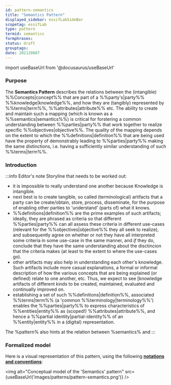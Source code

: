 ```yaml
---
id: pattern-semantics
title: "Semantics Pattern"
displayed_sidebar: essifLabSideBar
scopetag: essifLab
type: pattern
termid: semantics
formphrases:
status: draft
grouptags:
date: 202120607
---
```


import useBaseUrl from '@docusaurus/useBaseUrl'

### Purpose

The **Semantics Pattern**  describes the relations between the (intangible) %%Concepts|concept%% that are part of a %%party's|party%% %%knowledge|knowledge%%, and how they are (tangibly) represented by %%terms|term%%, %%attributes|attribute%% etc. The ability to create and maintain such a mapping (which is known as a %%semantics|semantics%%) is critical for forstering a common understanding between %%parties|party%% that work together to realize specific %%objectives|objective%%. The quality of the mapping depends on the extent to which the %%definitions|definition%% that are being used have the property of demonstrably leading to %%parties|party%% making the same distinctions, i.e. having a sufficiently similar understanding of such %%terms|term%%.

### Introduction

:::info Editor's note
Storyline that needs to be worked out:
- it is impossible to really understand one another because Knowledge is intangible.
- next best is to create tangible, so called (terminological) artifacts that a party can be create/obtain, store, process, disseminate, for the purpose of enabling other parties to 'understand' (parts of) what it knows.
- %%definitions|definition%% are the prime examples of such artifacts; ideally, they are phrased as criteria so that different %%parties|party%% can all assess these criteria in different use-cases (relevant for the %%objectives|objective%% they all seek to realize), and subsequently agree on whether or not they have all interpreted some criteria in some use-case in the same manner, and _if_ they do, conclude that they have the same understanding about the disctincion that the criteria makes (at least to the extent to where the use-cases go).
- other artifacts may also help in understanding each other's knowledge. Such artifacts include more casual explanations, a formal or informal description of how the various concepts that are being explained (or defined) relate to one another, etc. Thus, we expect to see [knowledge artifacts of different kinds to be created, maintained, evaluated and continually improved on.
- establishing a set of such %%definitions|definition%%, associated %%terms|term%% (a 'common %%terminology|terminology%%') enables the %%parties|party%% to express characteristics of %%entities|entity%% as (scoped!) %%attributes|attribute%%, and hence a %%partial identity|partial-identity%% of an %%entity|entity%% in a (digital) representation.

The %pattern% also hints at the relation between %semantics% and
:::

### Formalized model
Here is a visual representation of this pattern, using the following **[notations and conventions](../notations-and-conventions#pattern-diagram-notations)**:

<img
  alt="Conceptual model of the 'Semantics' pattern"
  src={useBaseUrl('images/patterns/pattern-semantics.png')}
/>
